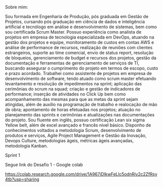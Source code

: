 Sobre mim:

Sou formada em Engenharia de Produção, pós graduada em Gestão de Projetos, cursando pós graduação em ciência de dados e inteligência artificial e tecnólogo em análise e desenvolvimento de sistemas, bem como sou certificada Scrum Master. Possuo experiência como analista de projetos em empresa de tecnologia especializada em DevOps, atuando na gestão dos projetos e equipe, monitoramento de custos em contas AWS e análise de performance de recursos, realização de reuniões com clientes estrangeiros, suporte ao time comercial, envio de status report, resolução de bloqueios, gerenciamento de budget e recursos dos projetos, gestão da documentação e ferramentas de gerenciamento de serviços de TI, buscando assegurar o cumprimento do projeto em termos de escopo, custo e prazo acordado. Trabalhei como assistente de projetos em empresa de desenvolvimento de software, tendo atuado como scrum master efetuando levantamento e resolução de impedimentos na sprint; aplicação das cerimônias do scrum na squad; criação e gestão de indicadores de performance; inserção de atividades no Click Up bem como acompanhamento das mesmas para que as metas da sprint sejam atingidas, além de auxílio na programação de trabalho e realocação de mão de obra; apontamento de horas efetuadas nos projetos; atuação no planejamento das sprints e cerimônias e atualizações nas documentações do projeto. Sou fluente em inglês, possuo certificação Lean six sigma Yellow belt, além de excel avançado e francês nível básico. Disponho de conhecimentos voltados a metodologia Scrum, desenvolvimento de produtos e serviços, Agile Project Management e Gestão da Inovação, Devops Culture, metodologias ágeis, métricas ágeis avançadas, metodologia Kanban.

Sprint 1 

Segue link do Desafio 1 - Google colab

https://colab.research.google.com/drive/1A967iDlkwFeLlc5odnRiy2c2ZfRsy4tb?usp=sharing
